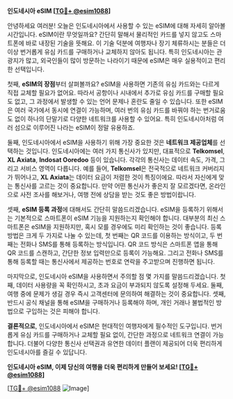 **인도네시아 eSIM [[TG💪+ @esim1088](https://t.me/s/esim1088)]**

안녕하세요 여러분! 오늘은 인도네시아에서 사용할 수 있는 eSIM에 대해 자세히 알아볼 시간입니다. eSIM이란 무엇일까요? 간단히 말해서 물리적인 카드를 넣지 않고도 스마트폰에 바로 내장된 기술을 뜻해요. 이 기술 덕분에 여행자나 장기 체류하시는 분들은 더 이상 번거롭게 유심 카드를 구매하거나 교체하지 않아도 됩니다. 특히 인도네시아는 관광지가 많고, 외국인들이 많이 방문하는 나라이기 때문에 eSIM은 매우 실용적이고 편리한 선택입니다.

첫째, **eSIM의 장점**부터 살펴볼까요? eSIM을 사용하면 기존의 유심 카드와는 다르게 직접 교체할 필요가 없어요. 따라서 공항이나 시내에서 추가로 유심 카드를 구매할 필요도 없고, 그 과정에서 발생할 수 있는 언어 문제나 혼란도 줄일 수 있습니다. 또한 eSIM은 여러 국가에서 동시에 연결이 가능하며, 여러 번의 유심 카드를 바꿔야 하는 번거로움도 없이 하나의 단말기로 다양한 네트워크를 사용할 수 있어요. 특히 인도네시아처럼 여러 섬으로 이루어진 나라는 eSIM이 정말 유용하죠.

둘째, 인도네시아에서 eSIM을 사용하기 위해 가장 중요한 것은 **네트워크 제공업체**를 선택하는 것입니다. 인도네시아에는 여러 가지 통신사가 있지만, 대표적으로 **Telkomsel**, **XL Axiata**, **Indosat Ooredoo** 등이 있습니다. 각각의 통신사는 데이터 속도, 가격, 그리고 서비스 영역이 다릅니다. 예를 들어, **Telkomsel**은 전국적으로 네트워크 커버리지가 뛰어나고, **XL Axiata**는 데이터 요금이 저렴한 것이 특징이에요. 따라서 자신에게 맞는 통신사를 고르는 것이 중요합니다. 만약 어떤 통신사가 좋은지 잘 모르겠다면, 온라인으로 사전 조사를 해보거나, 여행 전에 상담을 받는 것도 좋은 방법이랍니다.

셋째, **eSIM 등록 과정**에 대해서도 간단히 말씀드리겠습니다. eSIM을 등록하기 위해서는 기본적으로 스마트폰이 eSIM 기능을 지원하는지 확인해야 합니다. 대부분의 최신 스마트폰은 eSIM을 지원하지만, 혹시 모를 경우에도 미리 확인하는 것이 좋습니다. 등록 방법은 크게 두 가지로 나눌 수 있는데, 첫 번째는 QR 코드를 이용하는 방식이고, 두 번째는 전화나 SMS를 통해 등록하는 방식입니다. QR 코드 방식은 스마트폰 앱을 통해 QR 코드를 스캔하고, 간단한 정보 입력만으로 등록이 가능해요. 그리고 전화나 SMS를 통해 등록할 때는 통신사에서 제공하는 번호로 연락을 주고받으며 진행하면 됩니다.

마지막으로, 인도네시아 eSIM을 사용하면서 주의할 점 몇 가지를 말씀드리겠습니다. 첫째, 데이터 사용량을 꼭 확인하시고, 초과 요금이 부과되지 않도록 설정해 두세요. 둘째, 여행 중에 문제가 생길 경우 즉시 고객센터에 문의하여 해결하는 것이 중요합니다. 셋째, 반드시 공식 채널을 통해 eSIM을 구매하거나 등록해야 하며, 개인 거래나 불법적인 방법으로 구입하는 것은 피해야 합니다.

**결론적으로**, 인도네시아에서 eSIM은 현대적인 여행자에게 필수적인 도구입니다. 번거롭게 유심 카드를 구매하거나 교체할 필요 없이, 간단한 과정으로 네트워크 연결이 가능합니다. 더불어 다양한 통신사 선택권과 유연한 데이터 플랜이 제공되어 더욱 편리하게 인도네시아를 즐길 수 있답니다.

**인도네시아 eSIM, 이제 당신의 여행을 더욱 편리하게 만들어 보세요! [[TG💪+ @esim1088](https://t.me/s/esim1088)]**

[[TG💪+ @esim1088](https://t.me/s/esim1088) ![Image](https://i.postimg.cc/Y0z9fWf4/image.png)]